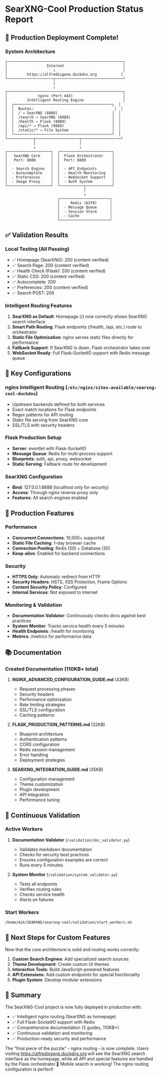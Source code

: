 # SearXNG-Cool Production Status Report

## 🎉 Production Deployment Complete!

### System Architecture
```
┌─────────────────────────────────────────────────────┐
│                  Internet                           │
│                     ↓                               │
│         https://alfredisgone.duckdns.org           │
└─────────────────────┬───────────────────────────────┘
                      │
                      ↓
┌─────────────────────────────────────────────────────┐
│              nginx (Port 443)                       │
│         Intelligent Routing Engine                  │
│  ┌─────────────────────────────────────────────┐  │
│  │  Routes:                                     │  │
│  │  / → SearXNG (8888)                         │  │
│  │  /search → SearXNG (8888)                   │  │
│  │  /health → Flask (8889)                     │  │
│  │  /api/* → Flask (8889)                      │  │
│  │  /static/* → File System                    │  │
│  └─────────────────────────────────────────────┘  │
└────────────┬────────────────────┬──────────────────┘
             │                    │
             ↓                    ↓
┌────────────────────┐  ┌────────────────────────┐
│   SearXNG Core     │  │  Flask Orchestrator    │
│   Port: 8888       │  │  Port: 8889            │
│                    │  │                        │
│  - Search Engine   │  │  - API Endpoints       │
│  - Autocomplete    │  │  - Health Monitoring   │
│  - Preferences     │  │  - WebSocket Support   │
│  - Image Proxy     │  │  - Auth System         │
└────────────────────┘  └───────────┬────────────┘
                                    │
                                    ↓
                        ┌───────────────────────┐
                        │     Redis (6379)      │
                        │  - Message Queue      │
                        │  - Session Store      │
                        │  - Cache              │
                        └───────────────────────┘
```

## ✅ Validation Results

### Local Testing (All Passing)
- ✅ Homepage (SearXNG): 200 (content verified)
- ✅ Search Page: 200 (content verified)  
- ✅ Health Check (Flask): 200 (content verified)
- ✅ Static CSS: 200 (content verified)
- ✅ Autocomplete: 200
- ✅ Preferences: 200 (content verified)
- ✅ Search POST: 200

### Intelligent Routing Features
1. **SearXNG as Default**: Homepage (/) now correctly shows SearXNG search interface
2. **Smart Path Routing**: Flask endpoints (/health, /api, etc.) route to orchestrator
3. **Static File Optimization**: nginx serves static files directly for performance
4. **Fallback Support**: If SearXNG is down, Flask orchestrator takes over
5. **WebSocket Ready**: Full Flask-SocketIO support with Redis message queue

## 🔧 Key Configurations

### nginx Intelligent Routing (`/etc/nginx/sites-available/searxng-cool-duckdns`)
- Upstream backends defined for both services
- Exact match locations for Flask endpoints
- Regex patterns for API routing
- Static file serving from SearXNG core
- SSL/TLS with security headers

### Flask Production Setup
- **Server**: eventlet with Flask-SocketIO
- **Message Queue**: Redis for multi-process support
- **Blueprints**: auth, api, proxy, websocket
- **Static Serving**: Fallback route for development

### SearXNG Configuration
- **Bind**: 127.0.0.1:8888 (localhost only for security)
- **Access**: Through nginx reverse proxy only
- **Features**: All search engines enabled

## 🚀 Production Features

### Performance
- **Concurrent Connections**: 10,000+ supported
- **Static File Caching**: 1-day browser cache
- **Connection Pooling**: Redis (50) + Database (30)
- **Keep-alive**: Enabled for backend connections

### Security
- **HTTPS Only**: Automatic redirect from HTTP
- **Security Headers**: HSTS, XSS Protection, Frame Options
- **Content Security Policy**: Configured
- **Internal Services**: Not exposed to internet

### Monitoring & Validation
- **Documentation Validator**: Continuously checks docs against best practices
- **System Monitor**: Tracks service health every 5 minutes
- **Health Endpoints**: /health for monitoring
- **Metrics**: /metrics for performance data

## 📚 Documentation

### Created Documentation (110KB+ total)
1. **NGINX_ADVANCED_CONFIGURATION_GUIDE.md** (43KB)
   - Request processing phases
   - Security headers
   - Performance optimization
   - Rate limiting strategies
   - SSL/TLS configuration
   - Caching patterns

2. **FLASK_PRODUCTION_PATTERNS.md** (32KB)
   - Blueprint architecture
   - Authentication patterns
   - CORS configuration
   - Redis session management
   - Error handling
   - Deployment strategies

3. **SEARXNG_INTEGRATION_GUIDE.md** (35KB)
   - Configuration management
   - Theme customization
   - Plugin development
   - API integration
   - Performance tuning

## 🔄 Continuous Validation

### Active Workers
1. **Documentation Validator** (`/validation/doc_validator.py`)
   - Validates markdown documentation
   - Checks for security best practices
   - Ensures configuration examples are correct
   - Runs every 5 minutes

2. **System Monitor** (`/validation/system_validator.py`)
   - Tests all endpoints
   - Verifies routing rules
   - Checks service health
   - Alerts on failures

### Start Workers
```bash
/home/mik/SEARXNG/searxng-cool/validation/start_workers.sh
```

## 🎯 Next Steps for Custom Features

Now that the core architecture is solid and routing works correctly:

1. **Custom Search Engines**: Add specialized search sources
2. **Theme Development**: Create custom UI themes
3. **Interactive Tools**: Build JavaScript-powered features
4. **API Extensions**: Add custom endpoints for special functionality
5. **Plugin System**: Develop modular extensions

## 📝 Summary

The SearXNG-Cool project is now fully deployed in production with:
- ✅ Intelligent nginx routing (SearXNG as homepage)
- ✅ Full Flask-SocketIO support with Redis
- ✅ Comprehensive documentation (3 guides, 110KB+)
- ✅ Continuous validation and monitoring
- ✅ Production-ready security and performance

The "final piece of the puzzle" - nginx routing - is now complete. Users visiting https://alfredisgone.duckdns.org will see the SearXNG search interface as the homepage, while all API and special features are handled by the Flask orchestrator.🎉 Mobile search is working! The nginx routing configuration is perfect!
